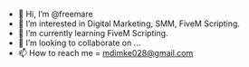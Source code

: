 - 👋 Hi, I’m @freemare
- 👀 I’m interested in Digital Marketing, SMM, FiveM Scripting.
- 🌱 I’m currently learning FiveM Scripting.
- 💞️ I’m looking to collaborate on ...
- 📫 How to reach me = mdimke028@gmail.com

<!---
freemare/freemare is a ✨ special ✨ repository because its `README.md` (this file) appears on your GitHub profile.
You can click the Preview link to take a look at your changes.
--->
